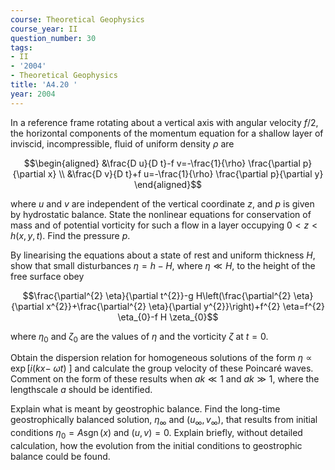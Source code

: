 ```yaml
---
course: Theoretical Geophysics
course_year: II
question_number: 30
tags:
- II
- '2004'
- Theoretical Geophysics
title: 'A4.20 '
year: 2004
---
```



In a reference frame rotating about a vertical axis with angular velocity $f / 2$, the horizontal components of the momentum equation for a shallow layer of inviscid, incompressible, fluid of uniform density $\rho$ are

$$\begin{aligned}
&\frac{D u}{D t}-f v=-\frac{1}{\rho} \frac{\partial p}{\partial x} \\
&\frac{D v}{D t}+f u=-\frac{1}{\rho} \frac{\partial p}{\partial y}
\end{aligned}$$

where $u$ and $v$ are independent of the vertical coordinate $z$, and $p$ is given by hydrostatic balance. State the nonlinear equations for conservation of mass and of potential vorticity for such a flow in a layer occupying $0<z<h(x, y, t)$. Find the pressure $p$.

By linearising the equations about a state of rest and uniform thickness $H$, show that small disturbances $\eta=h-H$, where $\eta \ll H$, to the height of the free surface obey

$$\frac{\partial^{2} \eta}{\partial t^{2}}-g H\left(\frac{\partial^{2} \eta}{\partial x^{2}}+\frac{\partial^{2} \eta}{\partial y^{2}}\right)+f^{2} \eta=f^{2} \eta_{0}-f H \zeta_{0}$$

where $\eta_{0}$ and $\zeta_{0}$ are the values of $\eta$ and the vorticity $\zeta$ at $t=0$.

Obtain the dispersion relation for homogeneous solutions of the form $\eta \propto \exp [i(k x-$ $\omega t)$ ] and calculate the group velocity of these Poincaré waves. Comment on the form of these results when $a k \ll 1$ and $a k \gg 1$, where the lengthscale $a$ should be identified.

Explain what is meant by geostrophic balance. Find the long-time geostrophically balanced solution, $\eta_{\infty}$ and $\left(u_{\infty}, v_{\infty}\right)$, that results from initial conditions $\eta_{0}=A \operatorname{sgn}(x)$ and $(u, v)=0$. Explain briefly, without detailed calculation, how the evolution from the initial conditions to geostrophic balance could be found.